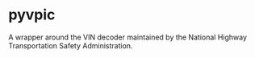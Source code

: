 # pyvpic
A wrapper around the VIN decoder maintained by the National Highway Transportation Safety Administration.



